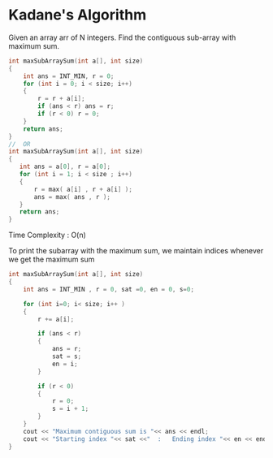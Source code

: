 # Kadane's Algorithm 

Given an array arr of N integers. Find the contiguous sub-array with maximum sum.

```cpp
int maxSubArraySum(int a[], int size) 
{ 
    int ans = INT_MIN, r = 0; 
    for (int i = 0; i < size; i++) 
    { 
        r = r + a[i]; 
        if (ans < r) ans = r; 
        if (r < 0) r = 0; 
    } 
    return ans; 
}
//  OR
int maxSubArraySum(int a[], int size) 
{ 
   int ans = a[0], r = a[0]; 
   for (int i = 1; i < size ; i++) 
   { 
       r = max( a[i] , r + a[i] ); 
       ans = max( ans , r );
   } 
   return ans; 
} 
```
Time Complexity : O(n)

To print the subarray with the maximum sum, we maintain indices whenever we get the maximum sum
```cpp
int maxSubArraySum(int a[], int size) 
{ 
    int ans = INT_MIN , r = 0, sat =0, en = 0, s=0; 

    for (int i=0; i< size; i++ ) 
    { 
        r += a[i]; 

        if (ans < r) 
        { 
            ans = r; 
            sat = s; 
            en = i; 
        } 

        if (r < 0) 
        { 
            r = 0; 
            s = i + 1; 
        } 
    } 
    cout << "Maximum contiguous sum is "<< ans << endl; 
    cout << "Starting index "<< sat <<"  :   Ending index "<< en << endl; 
}
```
